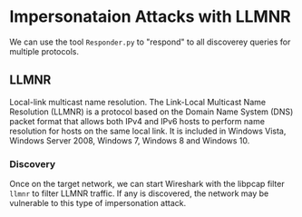 # Impersonataion Attacks with LLMNR
We can use the tool `Responder.py` to "respond" to all discoverey queries for multiple protocols. 
## LLMNR
Local-link multicast name resolution. The Link-Local Multicast Name Resolution (LLMNR) is a protocol based on the Domain Name System (DNS) packet format that allows both IPv4 and IPv6 hosts to perform name resolution for hosts on the same local link. It is included in Windows Vista, Windows Server 2008, Windows 7, Windows 8 and Windows 10.
### Discovery
Once on the target network, we can start Wireshark with the libpcap filter `llmnr` to filter LLMNR traffic. If any is discovered, the network may be vulnerable to this type of impersonation attack.
